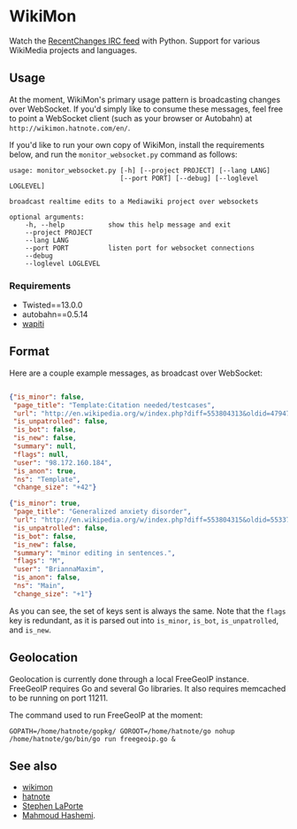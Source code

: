 # WikiMon

Watch the [RecentChanges IRC
feed](http://meta.wikimedia.org/wiki/Research:Data#IRC_Feeds) with
Python. Support for various WikiMedia projects and languages.


## Usage

At the moment, WikiMon's primary usage pattern is broadcasting changes
over WebSocket. If you'd simply like to consume these messages, feel
free to point a WebSocket client (such as your browser or Autobahn) at
`http://wikimon.hatnote.com/en/`.

If you'd like to run your own copy of WikiMon, install the
requirements below, and run the `monitor_websocket.py` command as
follows:

```
usage: monitor_websocket.py [-h] [--project PROJECT] [--lang LANG]
                            [--port PORT] [--debug] [--loglevel LOGLEVEL]

broadcast realtime edits to a Mediawiki project over websockets

optional arguments:
    -h, --help           show this help message and exit
    --project PROJECT
    --lang LANG
    --port PORT          listen port for websocket connections
    --debug
    --loglevel LOGLEVEL
```

### Requirements

 - Twisted==13.0.0
 - autobahn==0.5.14
 - [wapiti](https://github.com/mahmoud/wapiti)


## Format

Here are a couple example messages, as broadcast over WebSocket:

```json

{"is_minor": false,
 "page_title": "Template:Citation needed/testcases",
 "url": "http://en.wikipedia.org/w/index.php?diff=553804313&oldid=479472901",
 "is_unpatrolled": false,
 "is_bot": false,
 "is_new": false,
 "summary": null,
 "flags": null,
 "user": "98.172.160.184",
 "is_anon": true,
 "ns": "Template",
 "change_size": "+42"}

{"is_minor": true,
 "page_title": "Generalized anxiety disorder",
 "url": "http://en.wikipedia.org/w/index.php?diff=553804315&oldid=553370901",
 "is_unpatrolled": false,
 "is_bot": false,
 "is_new": false,
 "summary": "minor editing in sentences.",
 "flags": "M",
 "user": "BriannaMaxim",
 "is_anon": false,
 "ns": "Main",
 "change_size": "+1"}
```

As you can see, the set of keys sent is always the same. Note that the
`flags` key is redundant, as it is parsed out into `is_minor`,
`is_bot`, `is_unpatrolled`, and `is_new`.

## Geolocation

Geolocation is currently done through a local FreeGeoIP
instance. FreeGeoIP requires Go and several Go libraries. It also
requires memcached to be running on port 11211.

The command used to run FreeGeoIP at the moment:

```
GOPATH=/home/hatnote/gopkg/ GOROOT=/home/hatnote/go nohup /home/hatnote/go/bin/go run freegeoip.go &
```


## See also

* [wikimon](https://github.com/hatnote/wikimon)
* [hatnote](https://github.com/hatnote)
* [Stephen LaPorte](https://github.com/slaporte)
* [Mahmoud Hashemi](https://github.com/mahmoud).
